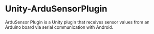 # Unity-ArduSensorPlugin
ArduSensor Plugin is a Unity plugin that receives sensor values from an Arduino board via serial communication with Android.
